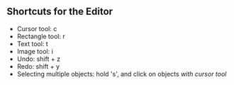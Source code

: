 ## Shortcuts for the Editor
* Cursor tool: c
* Rectangle tool: r
* Text tool: t
* Image tool: i
* Undo: shift + z
* Redo: shift + y
* Selecting multiple objects: hold 's', and click on objects *with cursor tool*